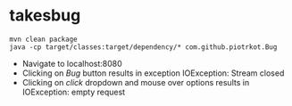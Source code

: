 # takesbug

```
mvn clean package
java -cp target/classes:target/dependency/* com.github.piotrkot.Bug
```
* Navigate to localhost:8080
* Clicking on *Bug* button results in exception IOException: Stream closed
* Clicking on *click* dropdown and mouse over options results in IOException: empty request
